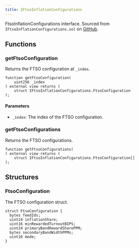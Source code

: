 ```yaml
---
title: IFtsoInflationConfigurations
---
```


FtsoInflationConfigurations interface.
Sourced from `IFtsoInflationConfigurations.sol` on [GitHub](https://github.com/flare-foundation/flare-smart-contracts-v2/blob/main/contracts/userInterfaces/IFtsoInflationConfigurations.sol).

## Functions

### getFtsoConfiguration

Returns the FTSO configuration at `_index`.

```solidity
function getFtsoConfiguration(
    uint256 _index
) external view returns (
    struct IFtsoInflationConfigurations.FtsoConfiguration
);
```

#### Parameters

- `_index`: The index of the FTSO configuration.

### getFtsoConfigurations

Returns the FTSO configurations.

```solidity
function getFtsoConfigurations(
) external view returns (
    struct IFtsoInflationConfigurations.FtsoConfiguration[]
);
```

## Structures

### FtsoConfiguration

The FTSO configuration struct.

```solidity
struct FtsoConfiguration {
  bytes feedIds;
  uint24 inflationShare;
  uint16 minRewardedTurnoutBIPS;
  uint24 primaryBandRewardSharePPM;
  bytes secondaryBandWidthPPMs;
  uint16 mode;
}
```
